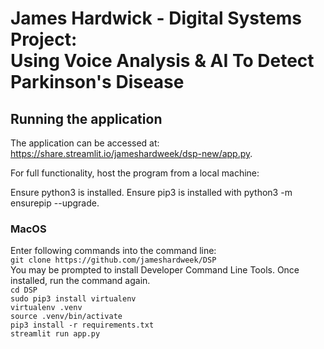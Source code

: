 # James Hardwick - Digital Systems Project: <br /> Using Voice Analysis & AI To Detect Parkinson's Disease

## Running the application
The application can be accessed at: https://share.streamlit.io/jameshardweek/dsp-new/app.py.

For full functionality, host the program from a local machine:

Ensure python3 is installed.
Ensure pip3 is installed with python3 -m ensurepip --upgrade.

### MacOS
Enter following commands into the command line:\
`git clone https://github.com/jameshardweek/DSP`\
You may be prompted to install Developer Command Line Tools. Once installed, run the command again.\
`cd DSP`\
`sudo pip3 install virtualenv`\
`virtualenv .venv`\
`source .venv/bin/activate`\
`pip3 install -r requirements.txt`\
`streamlit run app.py`